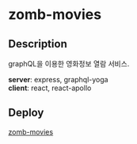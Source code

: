 # zomb-movies

## Description

graphQL을 이용한 영화정보 열람 서비스.

**server**: express, graphql-yoga  
**client**: react, react-apollo

## Deploy

[zomb-movies](https://zomb-movies.herokuapp.com)
